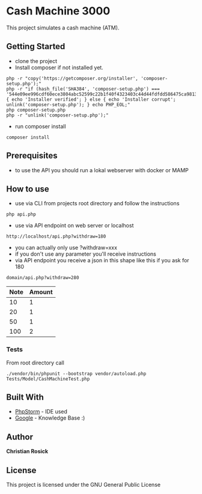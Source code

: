# Cash Machine 3000

This project simulates a cash machine (ATM).

## Getting Started

* clone the project
* Install composer if not installed yet.

```
php -r "copy('https://getcomposer.org/installer', 'composer-setup.php');"
php -r "if (hash_file('SHA384', 'composer-setup.php') === '544e09ee996cdf60ece3804abc52599c22b1f40f4323403c44d44fdfdd586475ca9813a858088ffbc1f233e9b180f061') { echo 'Installer verified'; } else { echo 'Installer corrupt'; unlink('composer-setup.php'); } echo PHP_EOL;"
php composer-setup.php
php -r "unlink('composer-setup.php');"
```
* run composer install
 ```
composer install
 ```

## Prerequisites
* to use the API you should run a lokal webserver with docker or MAMP

## How to use
* use via CLI from projects root directory and follow the instructions
```
php api.php
```
* use via API endpoint on web server or localhost
```
http://localhost/api.php?withdraw=180
```
* you can actually only use ?withdraw=xxx
* if you don't use any parameter you'll receive instructions
* via API endpoint you receive a json in this shape like this if you ask for 180

```
domain/api.php?withdraw=280
```
|Note|Amount|
|---|---|
|10|1|
|20|1|
|50|1|
|100|2|



### Tests

From root directory call
```
./vendor/bin/phpunit --bootstrap vendor/autoload.php Tests/Model/CashMachineTest.php
```

## Built With

* [PhpStorm](https://www.jetbrains.com/phpstorm/) - IDE used
* [Google](https://www.google.de/) - Knowledge Base :)

## Author

**Christian Rosick**

## License

This project is licensed under the  GNU General Public License